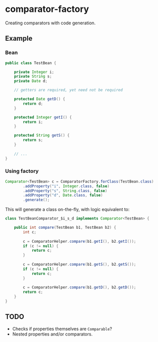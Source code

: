 # comparator-factory

Creating comparators with code generation.

## Example

### Bean

```java
public class TestBean {

    private Integer i;
    private String s;
    private Date d;

	// getters are required, yet need not be required

	protected Date getD() {
        return d;
    }

    protected Integer getI() {
        return i;
    }

    protected String getS() {
        return s;
    }
    
    // ...
}
```

### Using factory

```java
Comparator<TestBean> c = ComparatorFactory.forClass(TestBean.class)
		.addProperty("i", Integer.class, false)
		.addProperty("s", String.class, false)
		.addProperty("d", Date.class, false)
		.generate();
```

This will generate a class on-the-fly, with logic equivalent to:

```java
class TestBeanComparator_$i_s_d implements Comparator<TestBean> {

	public int compare(TestBean b1, TestBean b2) {
		int c;
		
		c = ComparatorHelper.compare(b1.getI(), b2.getI());
		if (c != null) {
			return c;
		}	
		
		c = ComparatorHelper.compare(b1.getS(), b2.getS());
		if (c != null) {
			return c;
		}	
	
		c = ComparatorHelper.compare(b1.getD(), b2.getD());
		return c;
	}
}
```

## TODO

* Checks if properties themselves are ``Comparable``?
* Nested properties and/or comparators.
